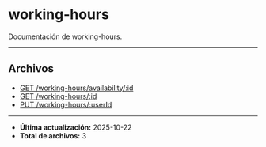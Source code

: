 # working-hours

Documentación de working-hours.

---

## Archivos

- [GET /working-hours/availability/:id](./working-hours-availability.md)
- [GET /working-hours/:id](./working-hours-get-by-user-id.md)
- [PUT /working-hours/:userId](./working-hours-update.md)

---

- **Última actualización:** 2025-10-22
- **Total de archivos:** 3
